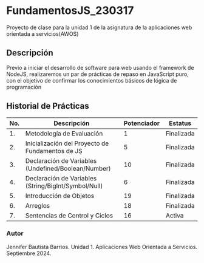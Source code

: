 # FundamentosJS_230317
Proyecto de clase para la unidad 1 de la asignatura de la aplicaciones web orientada a servicios(AWOS)

## Descripción
Previo a iniciar el desarrollo de software para web usando el framework de NodeJS, realizaremos un par de prácticas de repaso en JavaScript puro, con el objetivo de confirmar los conocimientos básicos de lógica de programación

## Historial de Prácticas

|No.|Descripción|Potenciador|Estatus|
|---|----|----|----|
|1.|Metodología de Evaluación|1|Finalizada|
|2.|Inicialización del Proyecto de Fundamentos de JS|5|Finalizada|
|3.|Declaración de Variables (Undefined/Boolean/Number)|10|Finalizada|
|4.|Declaración de Variables (String/BigInt/Symbol/Null)|6|Finalizada|
|5.|Introducción de Objetos|19|Finalizada|
|6.|Arreglos|18|Finalizada|
|7.|Sentencias de Control y Ciclos|16|Activa|


### Autor
Jennifer Bautista Barrios.
Unidad 1.
Aplicaciones Web Orientada a Servicios.
Septiembre 2024.
